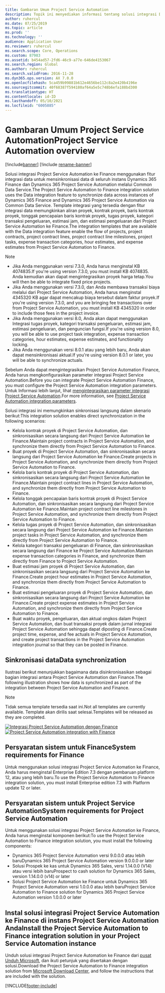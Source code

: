 ```yaml
---
title: Gambaran Umum Project Service Automation
description: Topik ini menyediakan informasi tentang solusi integrasi Dynamics 365 Project Service Automation ke Dynamics 365 Finance.
author: ruhercul
ms.date: 07/25/2019
ms.topic: article
ms.prod: ''
ms.technology: ''
audience: Application User
ms.reviewer: ruhercul
ms.search.scope: Core, Operations
ms.custom: 87983
ms.assetid: b454ad57-2fd6-46c9-a77e-646de4153067
ms.search.region: Global
ms.author: ruhercul
ms.search.validFrom: 2016-11-28
ms.dyn365.ops.version: AX 7.0.0
ms.openlocfilehash: 5ca459b99881b612e4656be112c8a2e420b4196e
ms.sourcegitcommit: 40f68387f594180af64a5e5c748b6efa188bd300
ms.translationtype: HT
ms.contentlocale: id-ID
ms.lasthandoff: 05/10/2021
ms.locfileid: "6005885"
---
```

# <a name="project-service-automation-overview"></a><span data-ttu-id="440df-103">Gambaran Umum Project Service Automation</span><span class="sxs-lookup"><span data-stu-id="440df-103">Project Service Automation overview</span></span>

[!include[banner](../includes/banner.md)]
[!include [rename-banner](~/includes/cc-data-platform-banner.md)]

<span data-ttu-id="440df-104">Solusi integrasi Project Service Automation ke Finance menggunakan fitur integrasi data untuk mensinkronisasi data di seluruh instans Dynamics 365 Finance dan Dynamics 365 Project Service Automation melalui Common Data Service.</span><span class="sxs-lookup"><span data-stu-id="440df-104">The Project Service Automation to Finance integration solution uses the Data integration feature to synchronize data across instances of Dynamics 365 Finance and Dynamics 365 Project Service Automation via Common Data Service.</span></span> <span data-ttu-id="440df-105">Template integrasi yang tersedia dengan fitur integrasi data memungkinkan aliran proyek, kontrak proyek, baris kontrak proyek, tonggak pencapaian baris kontrak proyek, tugas proyek, kategori transaksi pengeluaran, estimasi jam, dan estimasi pengeluaran dari Project Service Automation ke Finance.</span><span class="sxs-lookup"><span data-stu-id="440df-105">The integration templates that are available with the Data integration feature enable the flow of projects, project contracts, project contract lines, project contract line milestones, project tasks, expense transaction categories, hour estimates, and expense estimates from Project Service Automation to Finance.</span></span>

> [!NOTE]
> - <span data-ttu-id="440df-106">Jika Anda menggunakan versi 7.3.0, Anda harus menginstal KB 4074835.</span><span class="sxs-lookup"><span data-stu-id="440df-106">If you're using version 7.3.0, you must install KB 4074835.</span></span> <span data-ttu-id="440df-107">Anda kemudian akan dapat mengintegrasikan proyek harga tetap.</span><span class="sxs-lookup"><span data-stu-id="440df-107">You will then be able to integrate fixed price projects.</span></span>
> - <span data-ttu-id="440df-108">Jika Anda menggunakan versi 7.3.0, dan Anda membawa transaksi biaya melalui dari Project Service Automation, Anda harus menginstal 4345320 KB agar dapat mencakup biaya tersebut dalam faktur proyek.</span><span class="sxs-lookup"><span data-stu-id="440df-108">If you're using version 7.3.0, and you are bringing fee transactions over from Project Service Automation, you must install KB 4345320 in order to include those fees in the project invoice.</span></span>
> - <span data-ttu-id="440df-109">Jika Anda menggunakan versi 8.0, Anda akan dapat menggunakan Integrasi tugas proyek, kategori transaksi pengeluaran, estimasi jam, estimasi pengeluaran, dan penguncian fungsi.</span><span class="sxs-lookup"><span data-stu-id="440df-109">If you're using version 8.0, you will be able to use project task integration, expense transaction categories, hour estimates, expense estimates, and functionality locking.</span></span>
> - <span data-ttu-id="440df-110">Jika Anda menggunakan versi 8.0.1 atau yang lebih baru, Anda akan dapat mensinkronisasi aktual.</span><span class="sxs-lookup"><span data-stu-id="440df-110">If you're using version 8.0.1 or later, you will be able to synchronize actuals.</span></span>

<span data-ttu-id="440df-111">Sebelum Anda dapat mengintegrasikan Project Service Automation Finance, Anda harus mengkonfigurasikan parameter integrasi Project Service Automation.</span><span class="sxs-lookup"><span data-stu-id="440df-111">Before you can integrate Project Service Automation Finance, you must configure the Project Service Automation integration parameters.</span></span> <span data-ttu-id="440df-112">Untuk Informasi lebih lanjut, lihat [mengintegrasikan parameter integrasi Project Service Automation](PSA-parameters.md).</span><span class="sxs-lookup"><span data-stu-id="440df-112">For more information, see [Project Service Automation integration parameters](PSA-parameters.md).</span></span>

<span data-ttu-id="440df-113">Solusi integrasi ini memungkinkan sinkronisasi langsung dalam skenario berikut:</span><span class="sxs-lookup"><span data-stu-id="440df-113">This integration solution enables direct synchronization in the following scenarios:</span></span>

- <span data-ttu-id="440df-114">Kelola kontrak proyek di Project Service Automation, dan sinkronisasikan secara langsung dari Project Service Automation ke Finance.</span><span class="sxs-lookup"><span data-stu-id="440df-114">Maintain project contracts in Project Service Automation, and synchronize them directly from Project Service Automation to Finance.</span></span>
- <span data-ttu-id="440df-115">Buat proyek di Project Service Automation, dan sinkronisasikan secara langsung dari Project Service Automation ke Finance.</span><span class="sxs-lookup"><span data-stu-id="440df-115">Create projects in Project Service Automation, and synchronize them directly from Project Service Automation to Finance.</span></span>
- <span data-ttu-id="440df-116">Kelola baris kontrak proyek di Project Service Automation, dan sinkronisasikan secara langsung dari Project Service Automation ke Finance.</span><span class="sxs-lookup"><span data-stu-id="440df-116">Maintain project contract lines in Project Service Automation, and synchronize them directly from Project Service Automation to Finance.</span></span>
- <span data-ttu-id="440df-117">Kelola tonggak pencapaian baris kontrak proyek di Project Service Automation, dan sinkronisasikan secara langsung dari Project Service Automation ke Finance.</span><span class="sxs-lookup"><span data-stu-id="440df-117">Maintain project contract line milestones in Project Service Automation, and synchronize them directly from Project Service Automation to Finance.</span></span>
- <span data-ttu-id="440df-118">Kelola tugas proyek di Project Service Automation, dan sinkronisasikan secara langsung dari Project Service Automation ke Finance.</span><span class="sxs-lookup"><span data-stu-id="440df-118">Maintain project tasks in Project Service Automation, and synchronize them directly from Project Service Automation to Finance.</span></span>
- <span data-ttu-id="440df-119">Kelola kategori transaksi pengeluaran di Finance, dan sinkronisasikan secara langsung dari Finance ke Project Service Automation.</span><span class="sxs-lookup"><span data-stu-id="440df-119">Maintain expense transaction categories in Finance, and synchronize them directly from Finance to Project Service Automation.</span></span>
- <span data-ttu-id="440df-120">Buat estimasi jam proyek di Project Service Automation, dan sinkronisasikan secara langsung dari Project Service Automation ke Finance.</span><span class="sxs-lookup"><span data-stu-id="440df-120">Create project hour estimates in Project Service Automation, and synchronize them directly from Project Service Automation to Finance.</span></span>
- <span data-ttu-id="440df-121">Buat estimasi pengeluaran proyek di Project Service Automation, dan sinkronisasikan secara langsung dari Project Service Automation ke Finance.</span><span class="sxs-lookup"><span data-stu-id="440df-121">Create project expense estimates in Project Service Automation, and synchronize them directly from Project Service Automation to Finance.</span></span>
- <span data-ttu-id="440df-122">Buat waktu proyek, pengeluaran, dan aktual ongkos dalam Project Service Automation, dan buat transaksi proyek dalam jurnal integrasi Project Service Automation sehingga dapat diposting di Finance.</span><span class="sxs-lookup"><span data-stu-id="440df-122">Create project time, expense, and fee actuals in Project Service Automation, and create project transactions in the Project Service Automation integration journal so that they can be posted in Finance.</span></span>

## <a name="data-synchronization"></a><span data-ttu-id="440df-123">Sinkronisasi data</span><span class="sxs-lookup"><span data-stu-id="440df-123">Data synchronization</span></span>

<span data-ttu-id="440df-124">Ilustrasi berikut menunjukkan bagaimana data disinkronisasikan sebagai bagian integrasi antara Project Service Automation dan Finance.</span><span class="sxs-lookup"><span data-stu-id="440df-124">The following illustration shows how data is synchronized as part of the integration between Project Service Automation and Finance.</span></span>

> [!NOTE]
> <span data-ttu-id="440df-125">Tidak semua template tersedia saat ini.</span><span class="sxs-lookup"><span data-stu-id="440df-125">Not all templates are currently available.</span></span> <span data-ttu-id="440df-126">Template akan dirilis saat selesai.</span><span class="sxs-lookup"><span data-stu-id="440df-126">Templates will be released as they are completed.</span></span>

<span data-ttu-id="440df-127">[![Integrasi Project Service Automation dengan Finance](./media/PSA-integration.png)](./media/PSA-integration.png)</span><span class="sxs-lookup"><span data-stu-id="440df-127">[![Project Service Automation integration with Finance](./media/PSA-integration.png)](./media/PSA-integration.png)</span></span>

## <a name="system-requirements-for-finance"></a><span data-ttu-id="440df-128">Persyaratan sistem untuk Finance</span><span class="sxs-lookup"><span data-stu-id="440df-128">System requirements for Finance</span></span>

<span data-ttu-id="440df-129">Untuk menggunakan solusi integrasi Project Service Automation ke Finance, Anda harus menginstal Enterprise Edition 7.3 dengan pembaruan platform 12, atau yang lebih baru.</span><span class="sxs-lookup"><span data-stu-id="440df-129">To use the Project Service Automation to Finance integration solution, you must install Enterprise edition 7.3 with Platform update 12 or later.</span></span>

## <a name="system-requirements-for-project-service-automation"></a><span data-ttu-id="440df-130">Persyaratan sistem untuk Project Service Automation</span><span class="sxs-lookup"><span data-stu-id="440df-130">System requirements for Project Service Automation</span></span>

<span data-ttu-id="440df-131">Untuk menggunakan solusi integrasi Project Service Automation ke Finance, Anda harus menginstal komponen berikut:</span><span class="sxs-lookup"><span data-stu-id="440df-131">To use the Project Service Automation to Finance integration solution, you must install the following components:</span></span>

- <span data-ttu-id="440df-132">Dynamics 365 Project Service Automation versi 9.0.0.0 atau lebih baru</span><span class="sxs-lookup"><span data-stu-id="440df-132">Dynamics 365 Project Service Automation version 9.0.0.0 or later</span></span>
- <span data-ttu-id="440df-133">Solusi Prospek ke kas untuk Dynamics 365 Sales, versi 1.14.0.0 (V14) atau versi lebih baru</span><span class="sxs-lookup"><span data-stu-id="440df-133">Prospect to cash solution for Dynamics 365 Sales, version 1.14.0.0 (v14) or later</span></span>
- <span data-ttu-id="440df-134">Solusi Project Service Automation ke Finance untuk Dynamics 365 Project Service Automation versi 1.0.0.0 atau lebih baru</span><span class="sxs-lookup"><span data-stu-id="440df-134">Project Service Automation to Finance solution for Dynamics 365 Project Service Automation version 1.0.0.0 or later</span></span>

## <a name="install-the-project-service-automation-to-finance-integration-solution-in-your-project-service-automation-instance"></a><span data-ttu-id="440df-135">Instal solusi integrasi Project Service Automation ke Finance di instans Project Service Automation Anda</span><span class="sxs-lookup"><span data-stu-id="440df-135">Install the Project Service Automation to Finance integration solution in your Project Service Automation instance</span></span>

<span data-ttu-id="440df-136">Unduh solusi integrasi Project Service Automation ke Finance dari [pusat Unduh Microsoft](https://www.microsoft.com/download/details.aspx?id=57016), dan ikuti petunjuk yang disertakan dengan solusi.</span><span class="sxs-lookup"><span data-stu-id="440df-136">Download the Project Service Automation to Finance integration solution from [Microsoft Download Center](https://www.microsoft.com/download/details.aspx?id=57016), and follow the instructions that are included with the solution.</span></span>


[!INCLUDE[footer-include](../includes/footer-banner.md)]